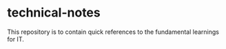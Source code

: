 # technical-notes
This repository is to contain quick references to the fundamental learnings for IT. 
